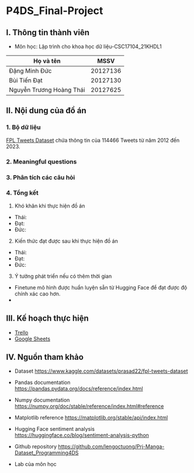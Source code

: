# P4DS_Final-Project

## I. Thông tin thành viên
* Môn học: Lập trình cho khoa học dữ liệu-CSC17104_21KHDL1

| Họ và tên  | MSSV  |
|    ---     | ---   |
| Đặng Minh Đức  | 20127136  |
| Bùi Tiến Đạt  | 20127130  |
| Nguyễn Trương Hoàng Thái  | 20127625  |


## II. Nội dung của đồ án 
### 1. Bộ dữ liệu
[FPL Tweets Dataset](https://www.kaggle.com/datasets/prasad22/fpl-tweets-dataset) chứa thông tin của 114466 Tweets từ năm 2012 đến 2023.

### 2. Meaningful questions


### 3. Phân tích các câu hỏi


### 4. Tổng kết
1. Khó khăn khi thực hiện đồ án
* Thái:
* Đạt:
* Đức:
2. Kiến thức đạt được sau khi thực hiện đồ án
* Thái:
* Đạt:
* Đức:
3. Ý tưởng phát triển nếu có thêm thời gian
* Finetune mô hình được huẩn luyện sẵn từ Hugging Face để đạt được độ chính xác cao hơn.
* 


## III. Kế hoạch thực hiện
- [Trello](https://trello.com/invite/b/DNhvft8O/ATTI383acbc1dec94db2598dbbb3a5d06887A9124805/chim-da-da-p4ds)
- [Google Sheets](https://docs.google.com/spreadsheets/d/1pbR2yj6GvzOqSXhwOUz4eFgmFEfkTJamexI0saJP_dY/edit?usp=sharing)


## IV. Nguồn tham khảo
* Dataset
https://www.kaggle.com/datasets/prasad22/fpl-tweets-dataset

* Pandas documentation
https://pandas.pydata.org/docs/reference/index.html

* Numpy documentation
https://numpy.org/doc/stable/reference/index.html#reference

* Matplotlib reference
https://matplotlib.org/stable/api/index.html

* Hugging Face sentiment analysis
https://huggingface.co/blog/sentiment-analysis-python

* Github repository
https://github.com/lengoctuong/Prj-Manga-Dataset_Programming4DS

* Lab của môn học